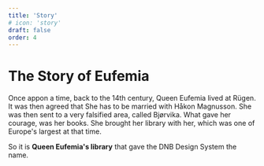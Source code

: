 ```yaml
---
title: 'Story'
# icon: 'story'
draft: false
order: 4
---
```


# The Story of Eufemia

Once appon a time, back to the 14th century, Queen Eufemia lived at Rügen. It was then agreed that She has to be married with Håkon Magnusson. She was then sent to a very falsified area, called Bjørvika.
What gave her courage, was her books. She brought her library with her, which was one of Europe's largest at that time.

So it is **Queen Eufemia's library** that gave the DNB Design System the name.
